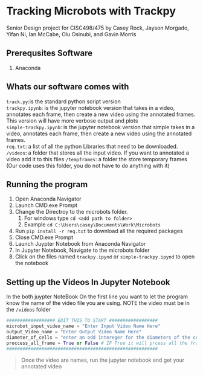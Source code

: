 # Tracking Microbots with Trackpy
Senior Design project for CISC498/475 by Casey Rock, Jayson Morgado, Yifan Ni, Ian McCabe, Olu Osinubi, and Gavin Morris

## Prerequsites Software
1. Anaconda 


## Whats our software comes with
`track.py`:is the standard python script version <br/>
`trackpy.ipynb`: is the jupyter notebook version that takes in a video, annotates each frame, then create a new 
video using the annotated frames. This version will have more verbose output and plots <br/>
`simple-trackpy.ipynb`: is the jupyter notebook version that simple takes in a video, annotates each frame, then create a new 
video using the annotated frames. <br/>
`req.txt`: a list of all the python Libraries that need to be downloaded.
`/videos`: a folder that stores all the input video. If you want to annotated a video add it to this files
`/tempframes`: a folder the store temporary frames (Our code uses this folder, you do not have to do anything with it)


## Running the program  

1. Open Anaconda Navigator
2. Launch CMD.exe Prompt
3. Change the Directroy to the microbots folder.
   1. For windows type `cd <add path to folder>`
   2. Example `cd C:\Users\casey\Documents\Work\Microbots`
4. Run `pip install -r req.txt` to download all the required packages
5. Close CMD.exe Prompt
6. Launch Juypter Notebook from Anaconda Navigator 
7. In Jupyter Notebook, Navigate to the microbots folder
8. Click on the files named `trackpy.ipynd` or `simple-trackpy.ipynd` to open the notebook


## Setting up the Videos In Jupyter Notebook

In the both juypter NoteBook On the first line you want to let the program know the name of the video file you are using. NOTE the video must be in the `/videos` folder 

```python
################## EDIT THIS TO START ################## 
microbot_input_video_name = "Enter Input Video Name Here"
output_Video_name = "Enter Output Video Name Here"
diameter_of_cells = "enter an odd intereger for the diameters of the cells"
proccess_all_frame = True or False # IF True it will prcess all the frames in the video, If False it will process the first 200 frames
########################################################
```

> Once the video are names, run the jupyter notebook and get your annotated video 